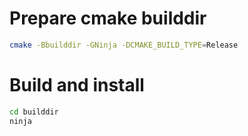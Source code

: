# Prepare cmake builddir

```bash
cmake -Bbuilddir -GNinja -DCMAKE_BUILD_TYPE=Release
```

# Build and install

```bash
cd builddir
ninja
```
